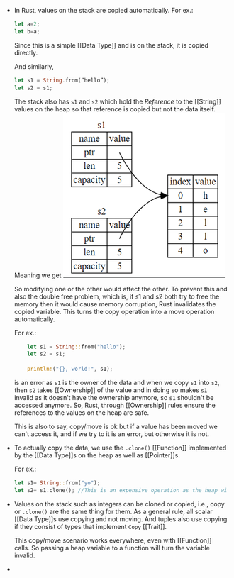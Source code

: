- In Rust, values on the stack are copied automatically. 
  For ex.:
  ```rust
  let a=2;
  let b=a;
  ```
  Since this is a simple [[Data Type]] and is on the stack, it is copied directly. 
  
  And similarly,
  ```rust
  let s1 = String.from(“hello”);
  let s2 = s1;
  ```
  The stack also has ``s1`` and ``s2`` which hold the *Reference* to the [[String]] values on the heap so that reference is copied but not the data itself. Meaning we get
  ![image.png](../assets/image_1688917576881_0.png)
  
  So modifying one or the other would affect the other. To prevent this and also the double free problem, which is, if s1 and s2 both try to free the memory then it would cause memory corruption, Rust invalidates the copied variable. This turns the copy operation into a move operation automatically.
  
  For ex.:
  ```rust
      let s1 = String::from("hello");
      let s2 = s1;
   
      println!("{}, world!", s1);
  ```
  is an error as ``s1`` is the owner of the data and when we copy ``s1`` into ``s2``, then ``s2`` takes [[Ownership]] of the value and in doing so makes ``s1`` invalid as it doesn’t have the ownership anymore, so ``s1`` shouldn't be accessed anymore.
  So, Rust, through [[Ownership]] rules ensure the references to the values on the heap are safe.
  
  This is also to say, copy/move is ok but if a value has been moved we can't access it, and if we try to it is an error, but otherwise it is not.
- To actually copy the data, we use the ``.clone()`` [[Function]] implemented by the [[Data Type]]s on the heap as well as [[Pointer]]s. 
  
  For ex.:
  ```rust
  let s1= String::from("yo");
  let s2= s1.clone(); //This is an expensive operation as the heap will be recreated.
  ```
- Values on the stack such as integers can be cloned or copied, i.e., copy or ``.clone()`` are the same thing for  them. As a general rule, all scalar [[Data Type]]s use copying and not moving. And tuples also use copying if they consist of types that implement ``Copy`` [[Trait]]. 
  
  This copy/move scenario works everywhere, even with [[Function]] calls. So passing a heap variable to a function will turn the variable invalid.
-